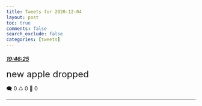 ```yaml
---
title: Tweets for 2020-12-04
layout: post
toc: true
comments: false
search_exclude: false
categories: [tweets]
---
```



#### <a href = "https://twitter.com/deepfates/status/1335052878851928064">*19:46:25*</a>

<font size="5">new apple dropped</font>



🗨️ 0 ♺ 0 🤍  0   

---
    
            

